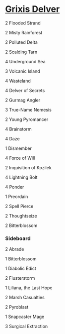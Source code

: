 # [Grixis Delver](https://mtgtop8.com/event?e=21066&d=339966&f=LE)

2 Flooded Strand

2 Misty Rainforest

2 Polluted Delta

2 Scalding Tarn

4 Underground Sea

3 Volcanic Island

4 Wasteland

4 Delver of Secrets

2 Gurmag Angler

3 True-Name Nemesis

2 Young Pyromancer

4 Brainstorm

4 Daze

1 Dismember

4 Force of Will

2 Inquisition of Kozilek

4 Lightning Bolt

4 Ponder

1 Preordain

2 Spell Pierce

2 Thoughtseize

2 Bitterblossom

### Sideboard

2 Abrade

1 Bitterblossom

1 Diabolic Edict

2 Flusterstorm

1 Liliana, the Last Hope

2 Marsh Casualties

2 Pyroblast

1 Snapcaster Mage

3 Surgical Extraction
